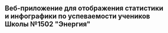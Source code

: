 ## Веб-приложение для отображения статистики и инфографики по успеваемости учеников Школы №1502 "Энергия"
